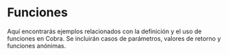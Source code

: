 # Funciones

Aquí encontrarás ejemplos relacionados con la definición y el uso de funciones en
Cobra. Se incluirán casos de parámetros, valores de retorno y funciones
anónimas.
